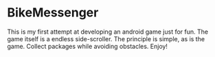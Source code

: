 # BikeMessenger
This is my first attempt at developing an android game just for fun. The game itself is a endless side-scroller. The principle is simple, as is the game. Collect packages while avoiding obstacles. Enjoy!
